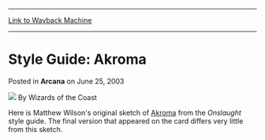 
---
[Link to Wayback Machine](https://web.archive.org/web/20220625025502/https://magic.wizards.com/en/articles/archive/arcana/style-guide-akroma-2003-06-25)

[_metadata_:author]:- "Wizards of the Coast"
[_metadata_:description]:- "Here is Matthew Wilson's original sketch of Akroma from the Onslaught style guide. The final version that appeared on the card differs very little from this sketch."
[_metadata_:generator]:- "Drupal 7 (http://drupal.org)"
[_metadata_:node]:- "605736"
[_metadata_:publish_date]:- "2003-06-25"
[_metadata_:source]:- "div-main-content"
[_metadata_:title]:- "Style Guide: Akroma"
[_metadata_:wayback_capture_timestamp]:- "2022-06-25 02:55:02"
[_metadata_:wayback_raw_url]:- "https://web.archive.org/web/20220625025502id_/https://magic.wizards.com/en/articles/archive/arcana/style-guide-akroma-2003-06-25"
[_metadata_:wayback_url]:- "https://magic.wizards.com/en/articles/archive/arcana/style-guide-akroma-2003-06-25"
---


Style Guide: Akroma
===================



 Posted in **Arcana**
 on June 25, 2003 






![](https://media.magic.wizards.com/styles/auth_small/public/images/person/wizards_author.jpg)
By Wizards of the Coast











Here is Matthew Wilson's original sketch of [Akroma](https://gatherer.wizards.com/Pages/Card/Details.aspx?name=Akroma) from the *Onslaught*  style guide. The final version that appeared on the card differs very little from this sketch.








